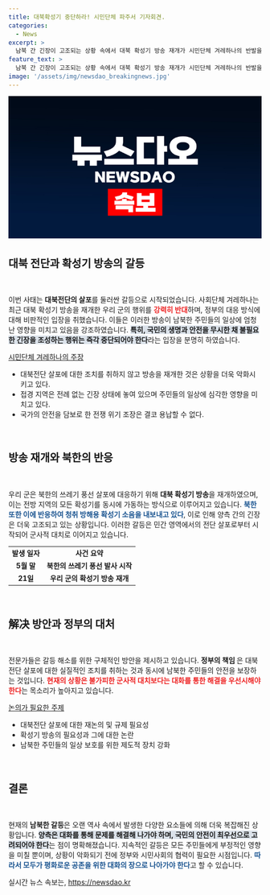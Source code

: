 ```yaml
---
title: 대북확성기 중단하라! 시민단체 파주서 기자회견.
categories:
  - News
excerpt: >
  남북 간 긴장이 고조되는 상황 속에서 대북 확성기 방송 재개가 시민단체 겨레하나의 반발을 불러일으키고 있습니다. 그들은 방송 중단을 촉구하며 접경지역이 초비상이라고 경고, 국민 안전을 담보로 한 위기 조장을 중단하라고 외치고 있습니다.
feature_text: >
  남북 간 긴장이 고조되는 상황 속에서 대북 확성기 방송 재개가 시민단체 겨레하나의 반발을 불러일으키고 있습니다. 그들은 방송 중단을 촉구하며 접경지역이 초비상이라고 경고, 국민 안전을 담보로 한 위기 조장을 중단하라고 외치고 있습니다.
image: '/assets/img/newsdao_breakingnews.jpg'
---
```


<p><img src="/assets/img/newsdao_breakingnews.jpg" alt="koreaapp 속보" /></p>

<h2 data-ke-size="size26">대북 전단과 확성기 방송의 갈등</h2>

<p data-ke-size="size16">&nbsp;</p>

<p>이번 사태는 <b>대북전단의 살포</b>를 둘러싼 갈등으로 시작되었습니다. 사회단체 겨레하나는 최근 대북 확성기 방송을 재개한 우리 군의 행위를 <b><span style="color: #ee2323;">강력히 반대</span></b>하며, 정부의 대응 방식에 대해 비판적인 입장을 취했습니다. 이들은 이러한 방송이 남북한 주민들의 일상에 엄청난 영향을 미치고 있음을 강조하였습니다. <b><span style="background-color: #21538527;">특히, 국민의 생명과 안전을 무시한 채 불필요한 긴장을 조성하는 행위는 즉각 중단되어야 한다</span></b>라는 입장을 분명히 하였습니다. </p>

<p><u>시민단체 겨레하나의 주장</u></p>

<ul>
<li>대북전단 살포에 대한 조치를 취하지 않고 방송을 재개한 것은 상황을 더욱 악화시키고 있다.</li>
<li>접경 지역은 전례 없는 긴장 상태에 놓여 있으며 주민들의 일상에 심각한 영향을 미치고 있다.</li>
<li>국가의 안전을 담보로 한 전쟁 위기 조장은 결코 용납할 수 없다.</li>
</ul>

<p data-ke-size="size16">&nbsp;</p>

<h2 data-ke-size="size26">방송 재개와 북한의 반응</h2>

<p data-ke-size="size16">&nbsp;</p>

<p>우리 군은 북한의 쓰레기 풍선 살포에 대응하기 위해 <b>대북 확성기 방송</b>을 재개하였으며, 이는 전방 지역의 모든 확성기를 동시에 가동하는 방식으로 이루어지고 있습니다. <b><span style="color: #1a5490;">북한 또한 이에 반응하여 청취 방해용 확성기 소음을 내보내고 있다</span></b>, 이로 인해 양측 간의 긴장은 더욱 고조되고 있는 상황입니다. 이러한 갈등은 민간 영역에서의 전단 살포로부터 시작되어 군사적 대치로 이어지고 있습니다.</p>

<table>
<tr>
<td style="text-align: center; height: 17px;"><b>발생 일자</b></td>
<td style="text-align: center; height: 17px;"><b>사건 요약</b></td>
</tr>
<tr>
<td style="text-align: center; height: 17px;"><b>5월 말</b></td>
<td style="text-align: center; height: 17px;"><b>북한의 쓰레기 풍선 발사 시작</b></td>
</tr>
<tr>
<td style="text-align: center; height: 17px;"><b>21일</b></td>
<td style="text-align: center; height: 17px;"><b>우리 군의 확성기 방송 재개</b></td>
</tr>
</table>

<p data-ke-size="size16">&nbsp;</p>

<h2 data-ke-size="size26">解决 방안과 정부의 대처</h2>

<p data-ke-size="size16">&nbsp;</p>

<p>전문가들은 갈등 해소를 위한 구체적인 방안을 제시하고 있습니다. <b>정부의 책임 </b>은 대북전단 살포에 대한 실질적인 조치를 취하는 것과 동시에 남북한 주민들의 안전을 보장하는 것입니다. <b><span style="color: #ee2323;">현재의 상황은 불가피한 군사적 대치보다는 대화를 통한 해결을 우선시해야 한다</span></b>는 목소리가 높아지고 있습니다. </p>

<p><u>논의가 필요한 주제</u></p>

<ul>
<li>대북전단 살포에 대한 재논의 및 규제 필요성</li>
<li>확성기 방송의 필요성과 그에 대한 논란</li>
<li>남북한 주민들의 일상 보호를 위한 제도적 장치 강화</li>
</ul>

<p data-ke-size="size16">&nbsp;</p>

<h2 data-ke-size="size26">결론</h2>

<p data-ke-size="size16">&nbsp;</p>

<p>현재의 <b>남북한 갈등</b>은 오랜 역사 속에서 발생한 다양한 요소들에 의해 더욱 복잡해진 상황입니다. <b><span style="background-color: #21538527;">양측은 대화를 통해 문제를 해결해 나가야 하며, 국민의 안전이 최우선으로 고려되어야 한다</span></b>는 점이 명확해졌습니다. 지속적인 갈등은 모든 주민들에게 부정적인 영향을 미칠 뿐이며, 상황이 악화되기 전에 정부와 시민사회의 협력이 필요한 시점입니다. <b><span style="color: #1a5490;">따라서 모두가 평화로운 공존을 위한 대화의 장으로 나아가야 한다</span></b>고 할 수 있습니다.</p>
실시간 뉴스 속보는, <a href="https://newsdao.kr" rel="dofollow">https://newsdao.kr</a>


